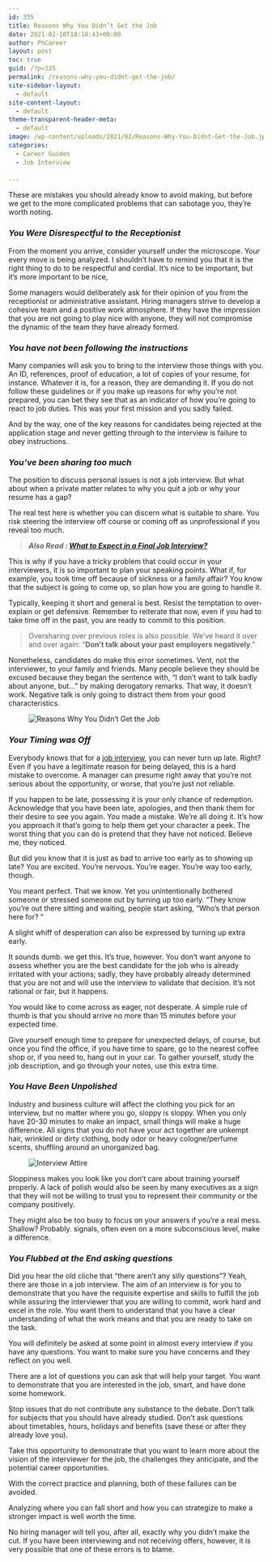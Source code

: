 ```yaml
---
id: 335
title: Reasons Why You Didn’t Get the Job
date: 2021-02-10T18:18:43+00:00
author: PhCareer
layout: post
toc: true
guid: /?p=335
permalink: /reasons-why-you-didnt-get-the-job/
site-sidebar-layout:
  - default
site-content-layout:
  - default
theme-transparent-header-meta:
  - default
image: /wp-content/uploads/2021/02/Reasons-Why-You-Didnt-Get-the-Job.jpg
categories:
  - Career Guides
  - Job Interview
 
---
```



These are mistakes you should already know to avoid making, but before we get to the more complicated problems that can sabotage you, they&#8217;re worth noting.

### **_You Were Disrespectful to the Receptionist_**

From the moment you arrive, consider yourself under the microscope. Your every move is being analyzed. I shouldn&#8217;t have to remind you that it is the right thing to do to be respectful and cordial. It&#8217;s nice to be important, but it&#8217;s more important to be nice,

Some managers would deliberately ask for their opinion of you from the receptionist or administrative assistant. Hiring managers strive to develop a cohesive team and a positive work atmosphere. If they have the impression that you are not going to play nice with anyone, they will not compromise the dynamic of the team they have already formed.

### **_You have not been following the instructions_**

Many companies will ask you to bring to the interview those things with you. An ID, references, proof of education, a lot of copies of your resume, for instance. Whatever it is, for a reason, they are demanding it. If you do not follow these guidelines or if you make up reasons for why you&#8217;re not prepared, you can bet they see that as an indicator of how you&#8217;re going to react to job duties. This was your first mission and you sadly failed.

And by the way, one of the key reasons for candidates being rejected at the application stage and never getting through to the interview is failure to obey instructions.

### **_You&#8217;ve been sharing too much_**

The position to discuss personal issues is not a job interview. But what about when a private matter relates to why you quit a job or why your resume has a gap?

The real test here is whether you can discern what is suitable to share. You risk steering the interview off course or coming off as unprofessional if you reveal too much.

<blockquote class="wp-block-quote">
  <p>
    <strong><em>Also Read : <a href="/what-to-expect-in-a-final-job-interview/">What to Expect in a Final Job Interview?</a></em></strong>
  </p>
</blockquote>

This is why if you have a tricky problem that could occur in your interviewers, it is so important to plan your speaking points. What if, for example, you took time off because of sickness or a family affair? You know that the subject is going to come up, so plan how you are going to handle it.

Typically, keeping it short and general is best. Resist the temptation to over-explain or get defensive. Remember to reiterate that now, even if you had to take time off in the past, you are ready to commit to this position.

<blockquote class="wp-block-quote">
  <p>
    Oversharing over previous roles is also possible. We&#8217;ve heard it over and over again: &#8220;<strong>Don&#8217;t talk about your past employers negatively</strong>.&#8221;
  </p>
</blockquote>

Nonetheless, candidates do make this error sometimes. Vent, not the interviewer, to your family and friends. Many people believe they should be excused because they began the sentence with, &#8220;I don&#8217;t want to talk badly about anyone, but…&#8221; by making derogatory remarks. That way, it doesn&#8217;t work. Negative talk is only going to distract them from your good characteristics.


<figure class="wp-block-image size-large">

<img loading="lazy" width="625" height="350" src="/wp-content/uploads/2021/02/Reasons-Why-You-Didnt-Get-the-Job.jpeg" alt="Reasons Why You Didn’t Get the Job" class="wp-image-336" srcset="/wp-content/uploads/2021/02/Reasons-Why-You-Didnt-Get-the-Job.jpeg 625w, /wp-content/uploads/2021/02/Reasons-Why-You-Didnt-Get-the-Job-300x168.jpeg 300w" sizes="(max-width: 625px) 100vw, 625px" /> </figure> 

### **_Your Timing was Off_**

Everybody knows that for a [job interview](/category/job-interview/), you can never turn up late. Right? Even if you have a legitimate reason for being delayed, this is a hard mistake to overcome. A manager can presume right away that you&#8217;re not serious about the opportunity, or worse, that you&#8217;re just not reliable.

If you happen to be late, possessing it is your only chance of redemption. Acknowledge that you have been late, apologies, and then thank them for their desire to see you again. You made a mistake. We&#8217;re all doing it. It&#8217;s how you approach it that&#8217;s going to help them get your character a peek. The worst thing that you can do is pretend that they have not noticed. Believe me, they noticed.

But did you know that it is just as bad to arrive too early as to showing up late? You are excited. You&#8217;re nervous. You&#8217;re eager. You&#8217;re way too early, though.

You meant perfect. That we know. Yet you unintentionally bothered someone or stressed someone out by turning up too early. &#8220;They know you&#8217;re out there sitting and waiting, people start asking, &#8220;Who&#8217;s that person here for? ”

A slight whiff of desperation can also be expressed by turning up extra early.

It sounds dumb. we get this. It&#8217;s true, however. You don&#8217;t want anyone to assess whether you are the best candidate for the job who is already irritated with your actions; sadly, they have probably already determined that you are not and will use the interview to validate that decision. It&#8217;s not rational or fair, but it happens.

You would like to come across as eager, not desperate. A simple rule of thumb is that you should arrive no more than 15 minutes before your expected time.

Give yourself enough time to prepare for unexpected delays, of course, but once you find the office, if you have time to spare, go to the nearest coffee shop or, if you need to, hang out in your car. To gather yourself, study the job description, and go through your notes, use this extra time.

### **_You Have Been Unpolished_**

Industry and business culture will affect the clothing you pick for an interview, but no matter where you go, sloppy is sloppy. When you only have 20-30 minutes to make an impact, small things will make a huge difference. All signs that you do not have your act together are unkempt hair, wrinkled or dirty clothing, body odor or heavy cologne/perfume scents, shuffling around an unorganized bag.


<figure class="wp-block-image size-large">

<img loading="lazy" width="563" height="352" src="/wp-content/uploads/2021/02/attire-during-job-interview.jpg" alt="Interview Attire" class="wp-image-337" srcset="/wp-content/uploads/2021/02/attire-during-job-interview.jpg 563w, /wp-content/uploads/2021/02/attire-during-job-interview-300x188.jpg 300w" sizes="(max-width: 563px) 100vw, 563px" /> </figure> 

Sloppiness makes you look like you don&#8217;t care about training yourself properly. A lack of polish would also be seen by many executives as a sign that they will not be willing to trust you to represent their community or the company positively.

They might also be too busy to focus on your answers if you&#8217;re a real mess. Shallow? Probably. signals, often even on a more subconscious level, make a difference.

### **_You Flubbed at the End asking questions_**

Did you hear the old cliche that &#8220;there aren&#8217;t any silly questions&#8221;? Yeah, there are those in a job interview. The aim of an interview is for you to demonstrate that you have the requisite expertise and skills to fulfill the job while assuring the interviewer that you are willing to commit, work hard and excel in the role. You want them to understand that you have a clear understanding of what the work means and that you are ready to take on the task.

You will definitely be asked at some point in almost every interview if you have any questions. You want to make sure you have concerns and they reflect on you well.

There are a lot of questions you can ask that will help your target. You want to demonstrate that you are interested in the job, smart, and have done some homework.

Stop issues that do not contribute any substance to the debate. Don&#8217;t talk for subjects that you should have already studied. Don&#8217;t ask questions about timetables, hours, holidays and benefits (save these or after they already love you).

Take this opportunity to demonstrate that you want to learn more about the vision of the interviewer for the job, the challenges they anticipate, and the potential career opportunities.

With the correct practice and planning, both of these failures can be avoided.

Analyzing where you can fall short and how you can strategize to make a stronger impact is well worth the time.

No hiring manager will tell you, after all, exactly why you didn&#8217;t make the cut. If you have been interviewing and not receiving offers, however, it is very possible that one of these errors is to blame.

